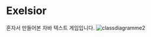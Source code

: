 # Exelsior
혼자서 만들어본 자바 텍스트 게임입니다. 
![classdiagramme2](https://user-images.githubusercontent.com/76934018/194711708-625f6c77-afdb-41fb-9b40-2a3f25ff6cc3.png)
